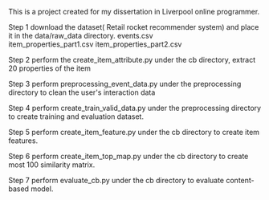 This is a project created for my dissertation in Liverpool online programmer.

Step 1
  download the dataset( Retail rocket recommender system) and place it in the data/raw_data directory.
    events.csv	
    item_properties_part1.csv
    item_properties_part2.csv

Step 2
  perform the create_item_attribute.py under the cb directory, extract 20 properties of the item
  
Step 3
  perform preprocessing_event_data.py under the preprocessing directory to clean the user's interaction data

Step 4
  perform create_train_valid_data.py under the preprocessing directory to create training and evaluation dataset.
  
Step 5
  perform create_item_feature.py under the cb directory to create item features.  
  
Step 6
  perform create_item_top_map.py under the cb directory to create most 100 similarity matrix. 

Step 7
  perform evaluate_cb.py under the cb directory to evaluate content-based model. 
  
